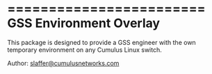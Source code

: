 ========================
GSS Environment Overlay
========================

This package is designed to provide a GSS engineer with the own temporary environment on any Cumulus Linux switch.

Author: slaffer@cumulusnetworks.com

